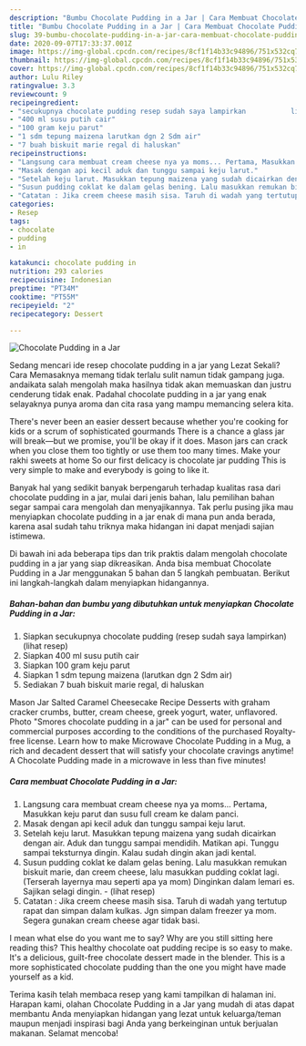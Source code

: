 ```yaml
---
description: "Bumbu Chocolate Pudding in a Jar | Cara Membuat Chocolate Pudding in a Jar Yang Paling Enak"
title: "Bumbu Chocolate Pudding in a Jar | Cara Membuat Chocolate Pudding in a Jar Yang Paling Enak"
slug: 39-bumbu-chocolate-pudding-in-a-jar-cara-membuat-chocolate-pudding-in-a-jar-yang-paling-enak
date: 2020-09-07T17:33:37.001Z
image: https://img-global.cpcdn.com/recipes/8cf1f14b33c94896/751x532cq70/chocolate-pudding-in-a-jar-foto-resep-utama.jpg
thumbnail: https://img-global.cpcdn.com/recipes/8cf1f14b33c94896/751x532cq70/chocolate-pudding-in-a-jar-foto-resep-utama.jpg
cover: https://img-global.cpcdn.com/recipes/8cf1f14b33c94896/751x532cq70/chocolate-pudding-in-a-jar-foto-resep-utama.jpg
author: Lulu Riley
ratingvalue: 3.3
reviewcount: 9
recipeingredient:
- "secukupnya chocolate pudding resep sudah saya lampirkan           lihat resep"
- "400 ml susu putih cair"
- "100 gram keju parut"
- "1 sdm tepung maizena larutkan dgn 2 Sdm air"
- "7 buah biskuit marie regal di haluskan"
recipeinstructions:
- "Langsung cara membuat cream cheese nya ya moms... Pertama, Masukkan keju parut dan susu full cream ke dalam panci."
- "Masak dengan api kecil aduk dan tunggu sampai keju larut."
- "Setelah keju larut. Masukkan tepung maizena yang sudah dicairkan dengan air. Aduk dan tunggu sampai mendidih. Matikan api. Tunggu sampai teksturnya dingin. Kalau sudah dingin akan jadi kental."
- "Susun pudding coklat ke dalam gelas bening. Lalu masukkan remukan biskuit marie, dan creem cheese, lalu masukkan pudding coklat lagi. (Terserah layernya mau seperti apa ya mom) Dinginkan dalam lemari es. Sajikan selagi dingin.             (lihat resep)"
- "Catatan : Jika creem cheese masih sisa. Taruh di wadah yang tertutup rapat dan simpan dalam kulkas. Jgn simpan dalam freezer ya mom. Segera gunakan cream cheese agar tidak basi."
categories:
- Resep
tags:
- chocolate
- pudding
- in

katakunci: chocolate pudding in 
nutrition: 293 calories
recipecuisine: Indonesian
preptime: "PT34M"
cooktime: "PT55M"
recipeyield: "2"
recipecategory: Dessert

---
```



![Chocolate Pudding in a Jar](https://img-global.cpcdn.com/recipes/8cf1f14b33c94896/751x532cq70/chocolate-pudding-in-a-jar-foto-resep-utama.jpg)

Sedang mencari ide resep chocolate pudding in a jar yang Lezat Sekali? Cara Memasaknya memang tidak terlalu sulit namun tidak gampang juga. andaikata salah mengolah maka hasilnya tidak akan memuaskan dan justru cenderung tidak enak. Padahal chocolate pudding in a jar yang enak selayaknya punya aroma dan cita rasa yang mampu memancing selera kita.

There&#39;s never been an easier dessert because whether you&#39;re cooking for kids or a scrum of sophisticated gourmands There is a chance a glass jar will break—but we promise, you&#39;ll be okay if it does. Mason jars can crack when you close them too tightly or use them too many times. Make your rakhi sweets at home So our first delicacy is chocolate jar pudding This is very simple to make and everybody is going to like it.

Banyak hal yang sedikit banyak berpengaruh terhadap kualitas rasa dari chocolate pudding in a jar, mulai dari jenis bahan, lalu pemilihan bahan segar sampai cara mengolah dan menyajikannya. Tak perlu pusing jika mau menyiapkan chocolate pudding in a jar enak di mana pun anda berada, karena asal sudah tahu triknya maka hidangan ini dapat menjadi sajian istimewa.


Di bawah ini ada beberapa tips dan trik praktis dalam mengolah chocolate pudding in a jar yang siap dikreasikan. Anda bisa membuat Chocolate Pudding in a Jar menggunakan 5 bahan dan 5 langkah pembuatan. Berikut ini langkah-langkah dalam menyiapkan hidangannya.

<!--inarticleads1-->

##### Bahan-bahan dan bumbu yang dibutuhkan untuk menyiapkan Chocolate Pudding in a Jar:

1. Siapkan secukupnya chocolate pudding (resep sudah saya lampirkan)           (lihat resep)
1. Siapkan 400 ml susu putih cair
1. Siapkan 100 gram keju parut
1. Siapkan 1 sdm tepung maizena (larutkan dgn 2 Sdm air)
1. Sediakan 7 buah biskuit marie regal, di haluskan


Mason Jar Salted Caramel Cheesecake Recipe Desserts with graham cracker crumbs, butter, cream cheese, greek yogurt, water, unflavored. Photo &#34;Smores chocolate pudding in a jar&#34; can be used for personal and commercial purposes according to the conditions of the purchased Royalty-free license. Learn how to make Microwave Chocolate Pudding in a Mug, a rich and decadent dessert that will satisfy your chocolate cravings anytime! A Chocolate Pudding made in a microwave in less than five minutes! 

<!--inarticleads2-->

##### Cara membuat Chocolate Pudding in a Jar:

1. Langsung cara membuat cream cheese nya ya moms... Pertama, Masukkan keju parut dan susu full cream ke dalam panci.
1. Masak dengan api kecil aduk dan tunggu sampai keju larut.
1. Setelah keju larut. Masukkan tepung maizena yang sudah dicairkan dengan air. Aduk dan tunggu sampai mendidih. Matikan api. Tunggu sampai teksturnya dingin. Kalau sudah dingin akan jadi kental.
1. Susun pudding coklat ke dalam gelas bening. Lalu masukkan remukan biskuit marie, dan creem cheese, lalu masukkan pudding coklat lagi. (Terserah layernya mau seperti apa ya mom) Dinginkan dalam lemari es. Sajikan selagi dingin. -             (lihat resep)
1. Catatan : Jika creem cheese masih sisa. Taruh di wadah yang tertutup rapat dan simpan dalam kulkas. Jgn simpan dalam freezer ya mom. Segera gunakan cream cheese agar tidak basi.


I mean what else do you want me to say? Why are you still sitting here reading this? This healthy chocolate oat pudding recipe is so easy to make. It&#39;s a delicious, guilt-free chocolate dessert made in the blender. This is a more sophisticated chocolate pudding than the one you might have made yourself as a kid. 

Terima kasih telah membaca resep yang kami tampilkan di halaman ini. Harapan kami, olahan Chocolate Pudding in a Jar yang mudah di atas dapat membantu Anda menyiapkan hidangan yang lezat untuk keluarga/teman maupun menjadi inspirasi bagi Anda yang berkeinginan untuk berjualan makanan. Selamat mencoba!
